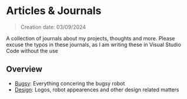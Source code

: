 # Articles & Journals

> Creation date: 03/09/2024  

A collection of journals about my projects, thoughts and more. Please excuse the typos in these journals, as I am writing these in Visual Studio Code without the use

## Overview

- [Bugsy](./bugsy.md): Everything concering the bugsy robot
- [Design](./design.md): Logos, robot appearences and other design related matters